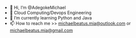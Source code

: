 - 👋 Hi, I’m @AdegokeMichael
- 👀 Cloud Computing/Devops Engineering
- 🌱 I’m currently learning Python and Java
- 📫 How to reach me >> michaelbeatus.mia@outlook.com or michaelbeatus.mia@gmail.com

<!---
AdegokeMichael/AdegokeMichael is a ✨ special ✨ repository because its `README.md` (this file) appears on your GitHub profile.
You can click the Preview link to take a look at your changes.
--->
